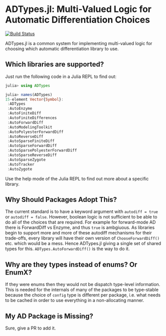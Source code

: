 # ADTypes.jl: Multi-Valued Logic for Automatic Differentiation Choices

[![Build Status](https://github.com/Vaibhavdixit02/ADTypes.jl/actions/workflows/CI.yml/badge.svg?branch=main)](https://github.com/Vaibhavdixit02/ADTypes.jl/actions/workflows/CI.yml?query=branch%3Amain)

ADTypes.jl is a common system for implementing multi-valued logic for choosing which
automatic differentiation library to use.

## Which libraries are supported?

Just run the following code in a Julia REPL to find out:

```julia
julia> using ADTypes

julia> names(ADTypes)
15-element Vector{Symbol}:
 :ADTypes
 :AutoEnzyme
 :AutoFiniteDiff
 :AutoFiniteDifferences
 :AutoForwardDiff
 :AutoModelingToolkit
 :AutoPolyesterForwardDiff
 :AutoReverseDiff
 :AutoSparseFiniteDiff
 :AutoSparseForwardDiff
 :AutoSparsePolyesterForwardDiff
 :AutoSparseReverseDiff
 :AutoSparseZygote
 :AutoTracker
 :AutoZygote
```

Use the help mode of the Julia REPL to find out more about a specific library.

## Why Should Packages Adopt This?

The current standard is to have a keyword argument with `autodiff = true` or `autodiff = false`.
However, boolean logic is not sufficient to be able to do all of the choices that are
required. For example for forward-mode AD there is ForwardDiff vs Enzyme, and thus `true`
is ambgiuous. As libraries begin to support more and more of these autodiff mechanisms
for their trade-offs, every library will have their own version of `ChooseForwardDiff()`
etc. which would be a mess. Hence ADTypes.jl giving a single set of shared types for this.
`ADTypes.AutoForwardDiff()` is the way to do it.

## Why are they types instead of enums? Or EnumX?

If they were enums then they would not be dispatch type-level information. This is needed
for the internals of many of the packages to be type-stable because the choice of `config`
type is different per package, i.e. what needs to be cached in order to use everything in
a non-allocating manner.

## My AD Package is Missing?

Sure, give a PR to add it.
